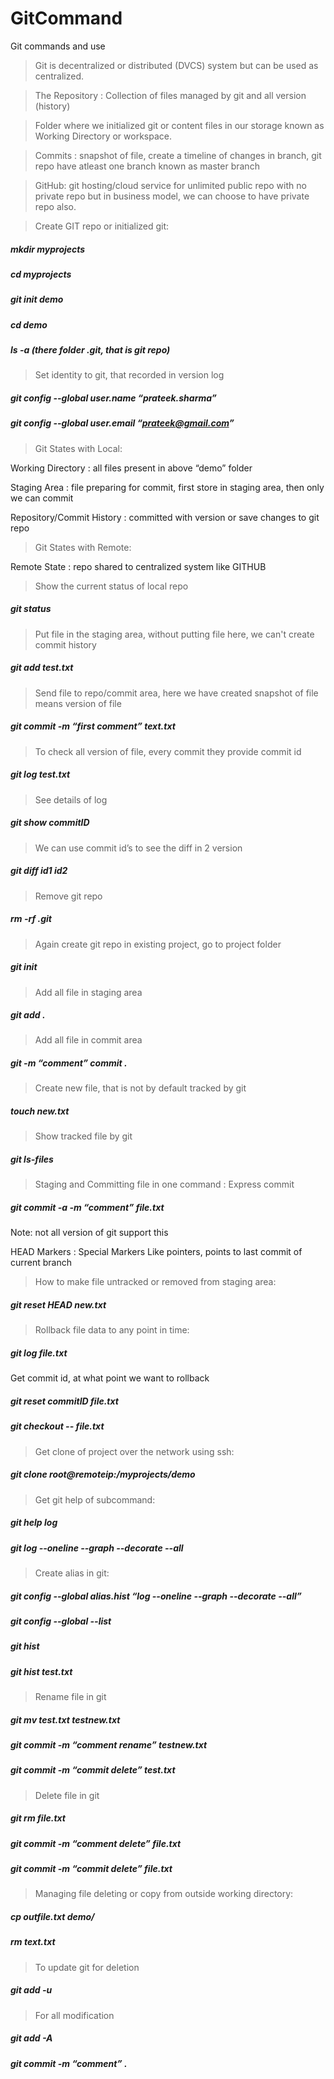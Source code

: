 # GitCommand
Git commands and use

> Git is decentralized or distributed (DVCS) system but can be used as centralized.

> The Repository : Collection of files managed by git and all version (history)

> Folder where we initialized git or content files in our storage known as Working Directory or workspace.

> Commits : snapshot of file, create a timeline of changes in branch, git repo have atleast one branch known as master branch

> GitHub: git hosting/cloud service for unlimited public repo with no private repo but in business model, we can choose to have private repo also.

> Create GIT repo or initialized git:
##### mkdir myprojects
##### cd myprojects
##### git init demo
##### cd demo
##### ls -a  (there folder .git, that is git repo)

>Set identity to git, that recorded in version log
##### git config --global user.name “prateek.sharma”
##### git config --global user.email “prateek@gmail.com”

>Git States with Local:

Working Directory : all files present in above “demo” folder 

Staging Area : file preparing for commit, first store in staging area, then only we can commit

Repository/Commit History : committed with version or save changes to git repo

> Git States with Remote:

Remote State : repo shared to centralized system like GITHUB

> Show the current status of local repo
##### git status

> Put file in the staging area, without putting file here, we can't create commit history
##### git add test.txt


> Send file to repo/commit area, here we have created snapshot of file means version of file
##### git commit -m “first comment” text.txt

>To check all version of file, every commit they provide commit id
##### git log test.txt

> See details of log
##### git show commitID

> We can use commit id’s to see the diff in 2 version
##### git diff  id1  id2

> Remove git repo
##### rm -rf .git

> Again create git repo in existing project, go to project folder
##### git init

> Add all file in staging area
##### git add .

> Add all file in commit area
##### git -m “comment” commit .

> Create new file, that is not by default tracked by git
##### touch new.txt

> Show tracked file by git
##### git  ls-files

> Staging and Committing file in one command : Express commit
##### git commit -a -m “comment” file.txt

Note: not all version of git support this

HEAD Markers : Special Markers Like pointers, points to last commit of current branch

> How to make file untracked or removed from staging area:
##### git reset HEAD  new.txt

> Rollback file data to any point in time:
##### git log file.txt
Get commit id, at what point we want to rollback
##### git reset commitID file.txt
##### git checkout -- file.txt

> Get clone of project over the network using ssh:
##### git clone root@remoteip:/myprojects/demo



> Get git help of subcommand:
##### git help log
##### git log --oneline --graph --decorate --all

> Create alias in git:
##### git config --global alias.hist “log --oneline --graph --decorate --all”
##### git config --global --list
##### git hist
##### git hist test.txt


> Rename file in git
##### git mv test.txt   testnew.txt
##### git commit -m “comment rename”  testnew.txt
##### git commit -m “commit delete” test.txt

> Delete file in git
##### git rm file.txt
##### git commit -m “comment delete” file.txt
##### git commit -m “commit delete” file.txt

> Managing file deleting or copy from outside working directory:
##### cp outfile.txt   demo/
##### rm text.txt

> To update git for deletion
##### git add -u

> For all modification
##### git add -A
##### git commit -m “comment” .

